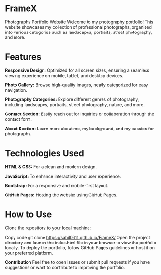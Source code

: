 # FrameX
Photography Portfolio Website
Welcome to my photography portfolio! This website showcases my collection of professional photographs, organized into various categories such as landscapes, portraits, street photography, and more.

# Features

**Responsive Design:** Optimized for all screen sizes, ensuring a seamless viewing experience on mobile, tablet, and desktop devices.

**Photo Gallery:** Browse high-quality images, neatly categorized for easy navigation. 

**Photography Categories:** Explore different genres of photography, including landscapes, portraits, street photography, nature, and more.

**Contact Section:** Easily reach out for inquiries or collaboration through the contact form.

**About Section:** Learn more about me, my background, and my passion for photography.



# Technologies Used

**HTML & CSS:** For a clean and modern design.

**JavaScript:** To enhance interactivity and user experience.

**Bootstrap:** For a responsive and mobile-first layout.

**GitHub Pages:** Hosting the website using GitHub Pages.


# How to Use
Clone the repository to your local machine:

Copy code git clone https://sahil0611.github.io/FrameX/
Open the project directory and launch the index.html file in your browser to view the portfolio locally.
To deploy the portfolio, follow GitHub Pages guidelines or host it on your preferred platform.

**Contribution**
Feel free to open issues or submit pull requests if you have suggestions or want to contribute to improving the portfolio.


